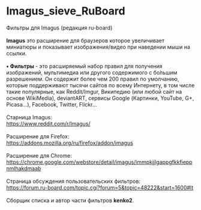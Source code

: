 # Imagus_sieve_RuBoard<br>
Фильтры для Imagus (редакция ru-board)<br>
<br>
<b>Imagus</b> это расширение для браузеров которое увеличивает миниатюры и показывает изображения/видео при наведении мыши на ссылки.<br>
<br>
<b>▪ Фильтры </b>- это расширяемый набор правил для получения изображений, мультимедиа или другого содержимого с бо́льшим разрешением. Он содержит более чем 200 правил по умолчанию, которые поддерживают тысячи сайтов по всему Интернету, в том числе такие популярные, как Reddit/Imgur, Википедию (или любой сайт на основе WikiMedia), deviantART, сервисы Google (Картинки, YouTube, G+, Picasa...), Facebook, Twitter, Flickr...<br>
<br>
Старница Imagus:<br>
https://www.reddit.com/r/Imagus/
<br>
<br>
Расширение для Firefox:<br>
https://addons.mozilla.org/ru/firefox/addon/imagus
<br>
<br>
Расширение для Chrome:<br>
https://chrome.google.com/webstore/detail/imagus/immpkjjlgappgfkkfieppnmlhakdmaab
<br>
<br>
Страница обсуждения пользовательских фильтров:<br>
https://forum.ru-board.com/topic.cgi?forum=5&topic=48222&start=1600#lt
<br>
<br>
Сборщик списка и автор части фильтров <b>kenko2</b>.
